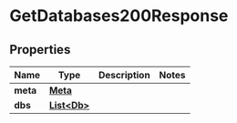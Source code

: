 

# GetDatabases200Response


## Properties

| Name | Type | Description | Notes |
|------------ | ------------- | ------------- | -------------|
|**meta** | [**Meta**](Meta.md) |  |  |
|**dbs** | [**List&lt;Db&gt;**](Db.md) |  |  |



